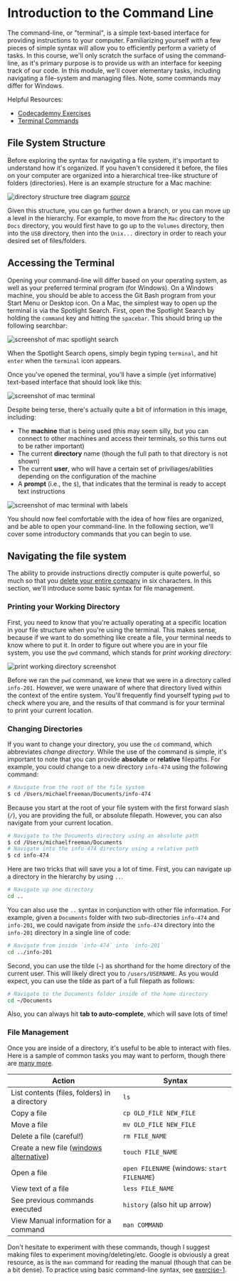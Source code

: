 # Introduction to the Command Line

The command-line, or "terminal", is a simple text-based interface for providing instructions to your computer. Familiarizing yourself with a few pieces of simple syntax will allow you to efficiently perform a variety of tasks. In this course, we'll only scratch the surface of using the command-line, as it's primary purpose is to provide us with an interface for keeping track of our code. In this module, we'll cover elementary tasks, including navigating a file-system and managing files. Note, some commands may differ for Windows.

Helpful Resources:

- [Codecademny Exercises](https://www.codecademy.com/en/courses/learn-the-command-line/lessons/navigation/exercises/your-first-command)
- [Terminal Commands](http://www.lagmonster.org/docs/unix/intro-137.html)

## File System Structure
Before exploring the syntax for navigating a file system, it's important to understand how it's organized. If you haven't considered it before, the files on your computer are organized into a hierarchical tree-like structure of folders (directories). Here is an example structure for a Mac machine:

![directory structure tree diagram](m3-imgs/directory_structure.png)
_[source](http://korflab.ucdavis.edu/Unix_and_Perl/unix_and_perl_v3.0.html)_

Given this structure, you can go further down a branch, or you can move up a level in the hierarchy. For example, to move from the `Mac` directory to the `Docs` directory, you would first have to go up to the `Volumes` directory, then into the `USB` directory, then into the `Unix...` directory in order to reach your desired set of files/folders.

## Accessing the Terminal
Opening your command-line will differ based on your operating system, as well as your preferred terminal program (for Windows). On a Windows machine, you should be able to access the Git Bash program from your Start Menu or Desktop icon. On a Mac, the simplest way to open up the terminal is via the Spotlight Search. First, open the Spotlight Search by holding the `command` key and hitting the `spacebar`. This should bring up the following searchbar:

![screenshot of mac spotlight search](m3-imgs/spotlight.png)

When the Spotlight Search opens, simply begin typing `terminal`, and hit `enter` when the `terminal` icon appears.

Once you've opened the terminal, you'll have a simple (yet informative) text-based interface that should look like this:

![screenshot of mac terminal](m3-imgs/blank_terminal.png)

Despite being terse, there's actually quite a bit of information in this image, including:

- The **machine** that is being used (this may seem silly, but you can connect to other machines and access their terminals, so this turns out to be rather important)
- The current **directory** name (though the full path to that directory is not shown)
- The current **user**, who will have a certain set of priviliages/abilities depending on the configuration of the machine
- A **prompt** (i.e., the `$`), that indicates that the terminal is ready to accept text instructions

![screenshot of mac terminal with labels](m3-imgs/labeled_terminal.png)

You should now feel comfortable with the idea of how files are organized, and be able to open your command-line. In the following section, we'll cover some introductory commands that you can begin to use.

## Navigating the file system
The ability to provide instructions directly computer is quite powerful, so much so that you [delete your entire company](http://www.independent.co.uk/life-style/gadgets-and-tech/news/man-accidentally-deletes-his-entire-company-with-one-line-of-bad-code-a6984256.html) in six characters. In this section, we'll introduce some basic syntax for file management.

### Printing your Working Directory
First, you need to know that you're actually operating at a specific location in your file structure when you're using the terminal. This makes sense, because if we want to do something like create a file, your terminal needs to know where to put it. In order to figure out where you are in your file system, you use the `pwd` command, which stands for _print working directory_:

![print working directory screenshot](m3-imgs/pwd_ss.png)

Before we ran the `pwd` command, we knew that we were in a directory called `info-201`. However, we were unaware of where that directory lived within the context of the entire system. You'll frequently find yourself typing `pwd` to check where you are, and the results of that command is for your terminal to print your current location.

### Changing Directories
If you want to change your directory, you use the `cd` command, which abbreviates _change directory_. While the use of the command is simple, it's important to note that you can provide **absolute** or **relative** filepaths. For example, you could change to a new directory `info-474` using the following command:

```bash
# Navigate from the root of the file system
$ cd /Users/michaelfreeman/Documents/info-474
```
Because you start at the root of your file system with the first forward slash (`/`), you are providing the full, or absolute filepath. However, you can also navigate from your current location.

```bash
# Navigate to the Documents directory using an absolute path
$ cd /Users/michaelfreeman/Documents
# Navigate into the info-474 directory using a relative path
$ cd info-474
```
Here are two tricks that will save you a lot of time. First, you can navigate up a directory in the hierarchy by using `..`.

```bash
# Navigate up one directory
cd ..
```

You can also use the `..` syntax in conjunction with other file information. For example, given a `Documents` folder with two sub-directories `info-474` and `info-201`, we could navigate from _inside_ the `info-474` directory into the `info-201` directory in a single line of code:
```bash
# Navigate from inside `info-474` into `info-201`
cd ../info-201
```

Second, you can use the tilde (`~`) as shorthand for the home directory of the current user. This will likely direct you to `/users/USERNAME`. As you would expect, you can use the tilde as part of a full filepath as follows:

```bash
# Navigate to the Documents folder inside of the home directory
cd ~/Documents
```

Also, you can always hit **tab to auto-complete**, which will save lots of time!

### File Management
Once you are inside of a directory, it's useful to be able to interact with files. Here is a sample of common tasks you may want to perform, though there are [many more](http://www.lagmonster.org/docs/unix/intro-137.html).

| Action | Syntax	|
| ------------- |  ------------- |
| List contents (files, folders) in a directory	| `ls`	|
| Copy a file	| `cp OLD_FILE NEW_FILE`	|
| Move a file	| `mv OLD_FILE NEW_FILE`	|
| Delete a file	(careful!)| `rm FILE_NAME`	|
| Create a new file ([windows alternative](http://superuser.com/questions/502374/equivalent-of-linux-touch-to-create-an-empty-file-with-powershell))	| `touch FILE_NAME`	|
| Open a file	| `open FILENAME` (windows: `start FILENAME`)	|
| View text of a file | `less FILE_NAME`	|
| See previous commands executed | `history` (also hit up arrow)	|
| View Manual information for a command | `man COMMAND`	|

Don't hesitate to experiment with these commands, though I suggest making files to experiment moving/deleting/etc. Google is obviously a great resource, as is the `man` command for reading the manual (though that can be a bit dense). To practice using basic command-line syntax, see [exercise-1](http://github.com/info474-s17/m3-command-line/exercise-1).
